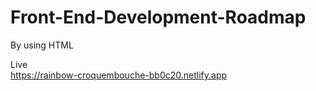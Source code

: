 # Front-End-Development-Roadmap
By using HTML

Live
<br>
https://rainbow-croquembouche-bb0c20.netlify.app
